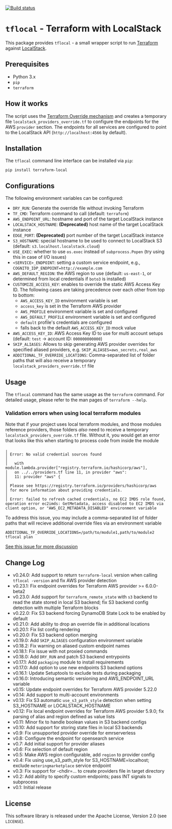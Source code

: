 [![Build status](https://github.com/localstack/terraform-local/actions/workflows/build.yml/badge.svg)](https://github.com/localstack/terraform-local/actions)

# `tflocal` - Terraform with LocalStack

This package provides `tflocal` - a small wrapper script to run [Terraform](https://terraform.io) against [LocalStack](https://localstack.cloud).

## Prerequisites

* Python 3.x
* `pip`
* `terraform`

## How it works

The script uses the [Terraform Override mechanism](https://www.terraform.io/language/files/override) and creates a temporary file `localstack_providers_override.tf` to configure the endpoints for the AWS `provider` section. The endpoints for all services are configured to point to the LocalStack API (`http://localhost:4566` by default).

## Installation

The `tflocal` command line interface can be installed via `pip`:
```
pip install terraform-local
```

## Configurations

The following environment variables can be configured:
* `DRY_RUN`: Generate the override file without invoking Terraform
* `TF_CMD`: Terraform command to call (default: `terraform`)
* `AWS_ENDPOINT_URL`: hostname and port of the target LocalStack instance
* `LOCALSTACK_HOSTNAME`: __(Deprecated)__ host name of the target LocalStack instance
* `EDGE_PORT`: __(Deprecated)__ port number of the target LocalStack instance
* `S3_HOSTNAME`: special hostname to be used to connect to LocalStack S3 (default: `s3.localhost.localstack.cloud`)
* `USE_EXEC`: whether to use `os.exec` instead of `subprocess.Popen` (try using this in case of I/O issues)
* `<SERVICE>_ENDPOINT`: setting a custom service endpoint, e.g., `COGNITO_IDP_ENDPOINT=http://example.com`
* `AWS_DEFAULT_REGION`: the AWS region to use (default: `us-east-1`, or determined from local credentials if `boto3` is installed)
* `CUSTOMIZE_ACCESS_KEY`: enables to override the static AWS Access Key ID. The following cases are taking precedence over each other from top to bottom:
    * `AWS_ACCESS_KEY_ID` environment variable is set
    * `access_key` is set in the Terraform AWS provider
    * `AWS_PROFILE` environment variable is set and configured
    * `AWS_DEFAULT_PROFILE` environment variable is set and configured
    * `default` profile's credentials are configured
    * falls back to the default `AWS_ACCESS_KEY_ID` mock value
* `AWS_ACCESS_KEY_ID`: AWS Access Key ID to use for multi account setups (default: `test` -> account ID: `000000000000`)
* `SKIP_ALIASES`: Allows to skip generating AWS provider overrides for specified aliased providers, e.g. `SKIP_ALIASES=aws_secrets,real_aws`
* `ADDITIONAL_TF_OVERRIDE_LOCATIONS`: Comma-separated list of folder paths that will also receive a temporary `localstack_providers_override.tf` file

## Usage

The `tflocal` command has the same usage as the `terraform` command. For detailed usage,
please refer to the man pages of `terraform --help`.

### Validation errors when using local terraform modules

Note that if your project uses local terraform modules, and those modules reference providers, those folders *also* need to receive a temporary `localstack_providers_override.tf` file. Without it, you would get an error that looks like this when starting to process code from inside the module

```
╷
│ Error: No valid credential sources found
│ 
│   with module.lambda.provider["registry.terraform.io/hashicorp/aws"],
│   on ../../providers.tf line 11, in provider "aws":
│   11: provider "aws" {
│ 
│ Please see https://registry.terraform.io/providers/hashicorp/aws
│ for more information about providing credentials.
│ 
│ Error: failed to refresh cached credentials, no EC2 IMDS role found, operation error ec2imds: GetMetadata, access disabled to EC2 IMDS via client option, or "AWS_EC2_METADATA_DISABLED" environment variable
```

To address this issue, you may include a comma-separated list of folder paths that will recieve additional override files via an environment variable

```
ADDITIONAL_TF_OVERRIDE_LOCATIONS=/path/to/module1,path/to/module2 tflocal plan
```

[See this issue for more discussion](https://github.com/localstack/terraform-local/issues/67)

## Change Log

* v0.24.0: Add support to return `terraform-local` version when calling `tflocal -version` and fix AWS provider detection
* v0.23.1: Fix endpoint overrides for Terraform AWS provider >= 6.0.0-beta2
* v0.23.0: Add support for `terraform_remote_state` with `s3` backend to read the state stored in local S3 backend; fix S3 backend config detection with multiple Terraform blocks
* v0.22.0: Fix S3 backend forcing DynamoDB State Lock to be enabled by default
* v0.21.0: Add ability to drop an override file in additional locations
* v0.20.1: Fix list config rendering
* v0.20.0: Fix S3 backend option merging
* v0.19.0: Add `SKIP_ALIASES` configuration environment variable
* v0.18.2: Fix warning on aliased custom endpoint names
* v0.18.1: Fix issue with not proxied commands
* v0.18.0: Add `DRY_RUN` and patch S3 backend entrypoints
* v0.17.1: Add `packaging` module to install requirements
* v0.17.0: Add option to use new endpoints S3 backend options
* v0.16.1: Update Setuptools to exclude tests during packaging
* v0.16.0: Introducing semantic versioning and AWS_ENDPOINT_URL variable
* v0.15: Update endpoint overrides for Terraform AWS provider 5.22.0
* v0.14: Add support to multi-account environments
* v0.13: Fix S3 automatic `use_s3_path_style` detection when setting S3_HOSTNAME or LOCALSTACK_HOSTNAME
* v0.12: Fix local endpoint overrides for Terraform AWS provider 5.9.0; fix parsing of alias and region defined as value lists
* v0.11: Minor fix to handle boolean values in S3 backend configs
* v0.10: Add support for storing state files in local S3 backends
* v0.9: Fix unsupported provider override for emrserverless
* v0.8: Configure the endpoint for opensearch service
* v0.7: Add initial support for provider aliases
* v0.6: Fix selection of default region
* v0.5: Make AWS region configurable, add `region` to provider config
* v0.4: Fix using use_s3_path_style for S3_HOSTNAME=localhost; exclude `meteringmarketplace` service endpoint
* v0.3: Fix support for -chdir=... to create providers file in target directory
* v0.2: Add ability to specify custom endpoints; pass INT signals to subprocess
* v0.1: Initial release

## License

This software library is released under the Apache License, Version 2.0 (see `LICENSE`).

[pypi-version]: https://img.shields.io/pypi/v/terraform-local.svg
[pypi]: https://pypi.org/project/terraform-local/
